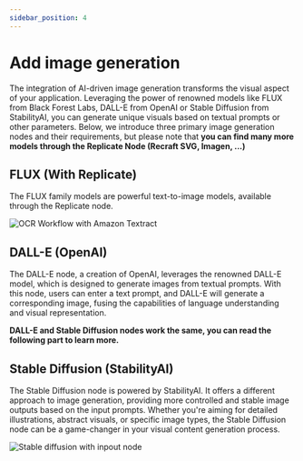 ```yaml
---
sidebar_position: 4
---
```


# Add image generation

The integration of AI-driven image generation transforms the visual aspect of your application. Leveraging the power of renowned models like FLUX from Black Forest Labs, DALL-E from OpenAI or Stable Diffusion from StabilityAI, you can generate unique visuals based on textual prompts or other parameters. Below, we introduce three primary image generation nodes and their requirements, but please note that **you can find many more models through the Replicate Node (Recraft SVG, Imagen, ...)**

## FLUX (With Replicate)

The FLUX family models are powerful text-to-image models, available through the Replicate node.

![OCR Workflow with Amazon Textract](/img/blog-images/flux-1-1.png)

## DALL-E (OpenAI)

The DALL-E node, a creation of OpenAI, leverages the renowned DALL-E model, which is designed to generate images from textual prompts. With this node, users can enter a text prompt, and DALL-E will generate a corresponding image, fusing the capabilities of language understanding and visual representation.

**DALL-E and Stable Diffusion nodes work the same, you can read the following part to learn more.**

## Stable Diffusion (StabilityAI)

The Stable Diffusion node is powered by StabilityAI. It offers a different approach to image generation, providing more controlled and stable image outputs based on the input prompts. Whether you're aiming for detailed illustrations, abstract visuals, or specific image types, the Stable Diffusion node can be a game-changer in your visual content generation process.

![Stable diffusion with inpout node](/img/blog-images/stable-diffusion-3-api-1.png)

